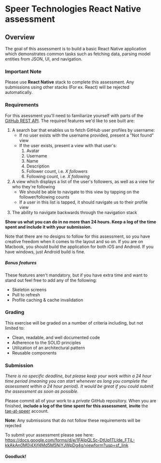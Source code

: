 # Speer Technologies React Native assessment


## Overview

The goal of this assessment is to build a basic React Native application which demonstrates common tasks such as fetching data, parsing model entities from JSON, UI, and navigation.

### Important Note
Please use <b>React Native</b> stack to complete this assessment. Any submissions using other stacks (For ex. React) will be rejected automatically.

### Requirements

For this asessment you'll need to familiarize yourself with parts of the [GitHub REST API](https://docs.github.com/en/rest). The required features we'd like to see built are:

1. A search bar that enables us to fetch GitHub user profiles by username:
    - If no user exists with the username provided, present a "Not found" view
    - If the user exists, present a view with that user's:
        1. Avatar
        2. Username
        3. Name
        4. Description
        5. Follower count, i.e. *X followers*
        6. Following count, i.e. *X following*
2. A view which displays a list of the user's followers, as well as a view for who they're following 
    - We should be able to navigate to this view by tapping on the follower/following counts 
    - If a user in this list is tapped, it should navigate us to their profile view
3. The ability to navigate backwards through the navigation stack

<b>Show us what you can do in no more than 24 hours. Keep a log of the time spent and include it with your submission.</b> 

Note that there are no designs to follow for this assessment, so you have creative freedom when it comes to the layout and so on.
If you are on Macbook, you should build the application for both iOS and Android. If you have windows, just Android build is fine.

##### Bonus features

These features aren't mandatory, but if you have extra time and want to stand out feel free to add any of the following:

- Skeleton screens
- Pull to refresh
- Profile caching & cache invalidation


### Grading

This exercise will be graded on a number of criteria including, but not limited to: 
- Clean, readable, and well documented code
- Adherence to the SOLID principles
- Utilization of an architectural pattern
- Reusable components


### Submission

<i>There is no specific deadline, but please keep your work within a 24 hour time period (meaning you can start whenever as long you complete the assessment within a 24 hour period). It would be great if you could submit the assessment as soon as possible.</i>

Please commit all of your work to a *private* GitHub repository. When you are finished, <b>include a log of the time spent for this assessment</b>, <b>invite</b> the [tae-at-speer](https://github.com/tae-at-speer) account.

<b>Note</b>: Any submissions that do not follow these requirements will be rejected

To submit your assessment please see here:
https://docs.google.com/forms/d/e/1FAIpQLSc-DtUp1TLlde_FTjL-kkAkAn0M0I4Xjf4Md5M5NjYJWpDg4g/viewform?usp=sf_link

#### Goodluck!

